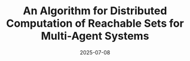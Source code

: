 ---
title: "An Algorithm for Distributed Computation of Reachable Sets for Multi-Agent Systems"
authors:
- Omanshu Thapliyal
- Shanelle G Clarke
- Inseok Hwang


date: "2025-07-08"

publication: "American Control Conference 2025"

links:
    pdf: https://arxiv.org/pdf/2410.06321
    # code: https://github.com/hadisinaee/avicenna
    slides: https://github.com/omanshuthapliyal/ACC-2025--OT-/blob/main/poster-Distr-Reach-ACC2025%5BOmanshu%5D.pdf
    # video: https://github.com/hadisinaee/avicenna
---